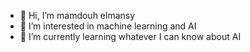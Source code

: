 - 👋 Hi, I’m mamdouh elmansy
- 👀 I’m interested in machine learning and AI
- 🌱 I’m currently learning whatever I can know about AI

<!---
mamdouh elmansy is a ✨ special ✨ repository because its `README.md` (this file) appears on your GitHub profile.
You can click the Preview link to take a look at your changes.
--->
